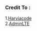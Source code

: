 
### Credit To : 
1.[Harviacode ](http://harviacode.com/) <br>
2.[AdminLTE](https://adminlte.io/)<br>
